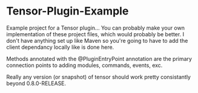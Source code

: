 # Tensor-Plugin-Example
Example project for a Tensor plugin... You can probably make your own implementation of these project files, which would probably be better. I don't have anything set up like Maven so you're going to have to add the client dependancy locally like is done here.

Methods annotated with the @PluginEntryPoint annotation are the primary connection points to adding modules, commands, events, exc.

Really any version (or snapshot) of tensor should work pretty consistantly beyond 0.8.0-RELEASE.
